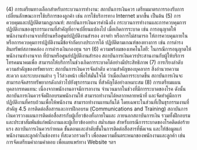 (4) การเตรียมทางเลือกสำหรับกระบวนการทำงาน:
สถาบันการเงินควร
เตรียมมาตรการรองรับการเปลี่ยนลักษณะการใช้บริการของลูกค้า เช่น การใช้บริการทาง Internet
มากขึ้น เป็นต้น
(5) การควบคุมและปฏิบัติตามกฎเกณฑ์: สถาบันการเงินควรคำนึงถึง
กระบวนการทำงานและการควบคุมการปฏิบัติงานของธุรกรรมงานที่สำคัญที่อาจเปลี่ยนแปลงไป
เมื่อเกิดการระบาด เช่น การอนุญาตให้พนักงานทำงานจากที่บ้านหรือศูนย์ปฏิบัติงานสำรอง อาจทำ
หรือการไม่สามารถ
ให้การควบคุมภายในหรือการควบคุมการปฏิบัติงานมีข้อจำกัดบางประการได้
ปฏิบัติตามเกณฑ์ของทางการ เช่น การดำรงสินทรัพย์สภาพคล่อง การดำรงเงินกองทุน ฯลฯ
(6) ความพร้อมของเทคโนโลยี: ในกรณีการอนุญาตให้พนักงานทํางานจาก
ที่บ้านหรือศูนย์ปฏิบัติงานสำรอง สถาบันการเงินควรประสานงานกับผู้ให้บริการโทรคมนาคมเพื่อ
สามารถให้บริการในช่วงเกิดการระบาดได้อย่างมีประสิทธิภาพ
(7) การเรียงลําดับความสําคัญของทรัพยากร: สถาบันการเงินควรจัดลําดับ
ความสําคัญของบุคลากร สิ่งอำนวยความสะดวก และระบบงานต่าง ๆ ไว้ล่วงหน้า เพื่อให้มั่นใจได้
ว่าเมื่อเกิดการระบาดขึ้น สถาบันการเงินจะสามารถจัดสรรทรัพยากรดังกล่าวไปยังธุรกรรมงาน
ที่สำคัญได้อย่างเหมาะสม
(8) การเตรียมแผนบุคลากรทดแทน: เนื่องจากพนักงานอาจมีการลางาน
จํานวนมากในช่วงที่มีการระบาดของโรค ดังนั้น สถาบันการเงินควรจัดฝึกอบรมพนักงานให้
สามารถทํางานได้หลากหลายหน้าที่ และจัดทำคู่มือการปฏิบัติงานที่ครบถ้วนเพื่อให้พนักงาน
สามารถทํางานแทนกันได้ โดยเฉพาะในส่วนที่เป็นธุรกรรมงานที่สำคัญ
4.5 การติดต่อสื่อสารและการฝึกอบรม (Communications and Training)
สถาบันการเงินควรวางแผนการติดต่อสื่อสารกับผู้เกี่ยวข้องทั้งภายในและ
ภายนอกสถาบันการเงิน รวมทั้งฝึกอบรมและประชาสัมพันธ์แก่พนักงานและผู้เกี่ยวข้องอย่าง
สม่ำเสมอ
สำหรับกรณีการระบาดของโรคติดต่อร้ายแรง สถาบันการเงินควรกำหนด
ขั้นตอนและลำดับขั้นในการติดต่อสื่อสารที่ชัดเจน และให้ข้อมูลแก่พนักงานและลูกค้าในช่องทาง
ที่สะดวกรวดเร็ว เพื่อลดความตื่นตระหนกของพนักงานและลูกค้า เช่น การจัดเตรียมคําถามคำตอบ
เพื่อเผยแพร่ทาง Website ฯลฯ
